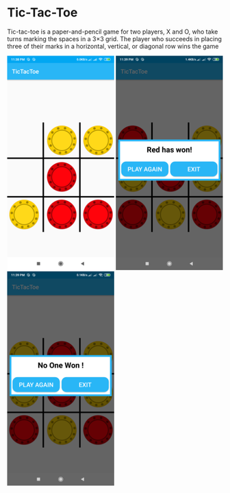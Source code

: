Tic-Tac-Toe
=======================
Tic-tac-toe is a paper-and-pencil game for two players, X and O, who take turns marking the spaces in a 3×3 grid. The player who succeeds in placing three of their marks in a horizontal, vertical, or diagonal row wins the game

<img src="images/Screen_1.png" wihth="450" height="500"> <img src="images/Screen_2.png" wihth="450" height="500"> <img src="images/Screen_3.png" wihth="450" height="500"> 
